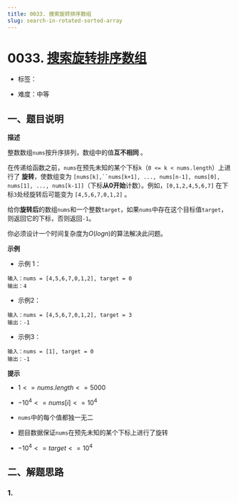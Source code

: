 ```yaml
---
title: 0033. 搜索旋转排序数组
slug: search-in-rotated-sorted-array
---
```


# 0033. [搜索旋转排序数组](https://leetcode.cn/problems/search-in-rotated-sorted-array/)

* 标签：

* 难度：中等

## 一、题目说明

**描述**

整数数组`nums`按升序排列，数组中的值**互不相同** 。

在传递给函数之前，`nums`在预先未知的某个下标`k`（`0 <= k < nums.length`）上进行了 **旋转**，使数组变为 `[nums[k],``nums[k+1], ..., nums[n-1], nums[0], nums[1], ..., nums[k-1]]`（下标**从0开始**计数）。例如，`[0,1,2,4,5,6,7]` 在下标`3`处经旋转后可能变为 `[4,5,6,7,0,1,2]` 。

给你**旋转后**的数组`nums`和一个整数`target`，如果`nums`中存在这个目标值`target`，则返回它的下标，否则返回`-1`。

你必须设计一个时间复杂度为$O(log n)$的算法解决此问题。

**示例**

* 示例 1：

```text
输入：nums = [4,5,6,7,0,1,2], target = 0
输出：4
```

* 示例2：

```text
输入：nums = [4,5,6,7,0,1,2], target = 3
输出：-1
```

* 示例3：

```text
输入：nums = [1], target = 0
输出：-1
```

**提示**

* $1 <= nums.length <= 5000$

* $-10^4 <= nums[i] <= 10^4$

* `nums`中的每个值都独一无二

* 题目数据保证`nums`在预先未知的某个下标上进行了旋转

* $-10^4 <= target <= 10^4$

## 二、解题思路

### 1.
